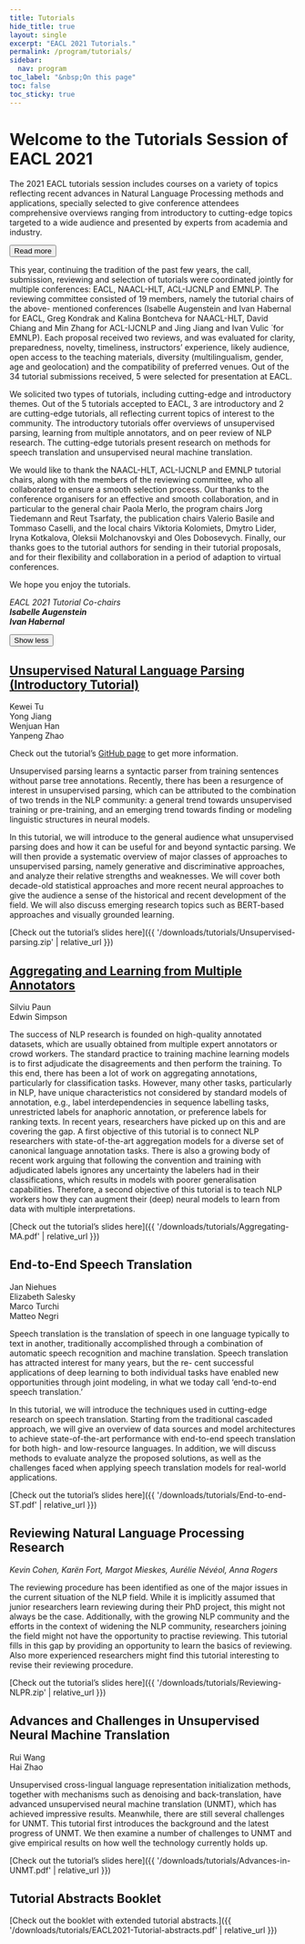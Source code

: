 ```yaml
---
title: Tutorials
hide_title: true
layout: single
excerpt: "EACL 2021 Tutorials."
permalink: /program/tutorials/
sidebar:
  nav: program
toc_label: "&nbsp;On this page"
toc: false
toc_sticky: true
---
```


# Welcome to the Tutorials Session of EACL 2021

<p>
  The 2021 EACL tutorials session includes courses on a variety of topics reflecting recent advances in Natural Language Processing methods and applications, specially selected to give conference attendees comprehensive overviews ranging from introductory to cutting-edge topics targeted to a wide audience and presented by experts from academia and industry.
</p>

<div class="collapse" markdown="0">
  <button class="expand-button simple-link">Read more</button>
  <div class="collapse-content">
    <p>
      This year, continuing the tradition of the past few years, the call, submission, reviewing and selection of tutorials were coordinated jointly for multiple conferences: EACL, NAACL-HLT, ACL-IJCNLP and EMNLP. The reviewing committee consisted of 19 members, namely the tutorial chairs of the above- mentioned conferences (Isabelle Augenstein and Ivan Habernal for EACL, Greg Kondrak and Kalina Bontcheva for NAACL-HLT, David Chiang and Min Zhang for ACL-IJCNLP and Jing Jiang and Ivan Vulic ́ for EMNLP). Each proposal received two reviews, and was evaluated for clarity, preparedness, novelty, timeliness, instructors’ experience, likely audience, open access to the teaching materials, diversity (multilingualism, gender, age and geolocation) and the compatibility of preferred venues. Out of the 34 tutorial submissions received, 5 were selected for presentation at EACL.
    </p>
    <p>
      We solicited two types of tutorials, including cutting-edge and introductory themes. Out of the 5 tutorials accepted to EACL, 3 are introductory and 2 are cutting-edge tutorials, all reflecting current topics of interest to the community. The introductory tutorials offer overviews of unsupervised parsing, learning from multiple annotators, and on peer review of NLP research. The cutting-edge tutorials present research on methods for speech translation and unsupervised neural machine translation.  
    </p>
    <p>
      We would like to thank the NAACL-HLT, ACL-IJCNLP and EMNLP tutorial chairs, along with the members of the reviewing committee, who all collaborated to ensure a smooth selection process. Our thanks to the conference organisers for an effective and smooth collaboration, and in particular to the general chair Paola Merlo, the program chairs Jorg Tiedemann and Reut Tsarfaty, the publication chairs Valerio Basile and Tommaso Caselli, and the local chairs Viktoria Kolomiets, Dmytro Lider, Iryna Kotkalova, Oleksii Molchanovskyi and Oles Dobosevych. Finally, our thanks goes to the tutorial authors for sending in their tutorial proposals, and for their flexibility and collaboration in a period of adaption to virtual conferences.  
    </p>
    <p>
      We hope you enjoy the tutorials.  
    </p>
    <p>
      <em>
        EACL 2021 Tutorial Co-chairs<br/>
        <strong>Isabelle Augenstein</strong><br/>
        <strong>Ivan Habernal</strong><br/>
      </em>
    </p>
  </div>
  <button class="collapse-button simple-link">Show less</button>
</div>

## [Unsupervised Natural Language Parsing (Introductory Tutorial)](https://github.com/tukw/unsupervised-parsing-tutorial)

<div class="cards--tutorials">
  <div class="card">
    <div class="card__content">
      <div class="card__image" id="kewei-tu">
      </div>
      <div class="card__text">
        Kewei Tu
      </div>
    </div>
  </div>
  <div class="card">
    <div class="card__content">
      <div class="card__image" id="yong-jiang">
      </div>
      <div class="card__text">
        Yong Jiang
      </div>
    </div>
  </div>
  <div class="card">
    <div class="card__content">
      <div class="card__image" id="wenjuan-han">
      </div>
      <div class="card__text">
         Wenjuan Han
      </div>
    </div>
  </div>
  <div class="card">
    <div class="card__content">
      <div class="card__image" id="yanpeng-zhao">
      </div>
      <div class="card__text">
        Yanpeng Zhao
      </div>
    </div>
  </div>
</div>

Check out the tutorial’s [GitHub page](https://github.com/tukw/unsupervised-parsing-tutorial) to get more information.

Unsupervised parsing learns a syntactic parser from training sentences without parse tree annotations. Recently, there has been a resurgence of interest in unsupervised parsing, which can be attributed to the combination of two trends in the NLP community: a general trend towards unsupervised training or pre-training, and an emerging trend towards finding or modeling linguistic structures in neural models.

In this tutorial, we will introduce to the general audience what unsupervised parsing does and how it can be useful for and beyond syntactic parsing. We will then provide a systematic overview of major classes of approaches to unsupervised parsing, namely generative and discriminative approaches, and analyze their relative strengths and weaknesses. We will cover both decade-old statistical approaches and more recent neural approaches to give the audience a sense of the historical and recent development of the field. We will also discuss emerging research topics such as BERT-based approaches and visually grounded learning.

[Check out the tutorial’s slides here]({{ '/downloads/tutorials/Unsupervised-parsing.zip' | relative_url }})

## [Aggregating and Learning from Multiple Annotators](https://sites.google.com/view/alma-tutorial)

<div class="cards--tutorials">
  <div class="card">
    <div class="card__content">
      <div class="card__image" id="silviu-paun">
      </div>
      <div class="card__text">
        Silviu Paun
      </div>
    </div>
  </div>
  <div class="card">
    <div class="card__content">
      <div class="card__image" id="edwin-simpson">
      </div>
      <div class="card__text">
        Edwin Simpson
      </div>
    </div>
  </div>
</div>

The success of NLP research is founded on high-quality annotated datasets, which are usually obtained from multiple expert annotators or crowd workers. The standard practice to training machine learning models is to first adjudicate the disagreements and then perform the training. To this end, there has been a lot of work on aggregating annotations, particularly for classification tasks. However, many other tasks, particularly in NLP, have unique characteristics not considered by standard models of annotation, e.g., label interdependencies in sequence labelling tasks, unrestricted labels for anaphoric annotation, or preference labels for ranking texts. In recent years, researchers have picked up on this and are covering the gap. A first objective of this tutorial is to connect NLP researchers with state-of-the-art aggregation models for a diverse set of canonical language annotation tasks. There is also a growing body of recent work arguing that following the convention and training with adjudicated labels ignores any uncertainty the labelers had in their classifications, which results in models with poorer generalisation capabilities. Therefore, a second objective of this tutorial is to teach NLP workers how they can augment their (deep) neural models to learn from data with multiple interpretations.

[Check out the tutorial’s slides here]({{ '/downloads/tutorials/Aggregating-MA.pdf' | relative_url }})

## End-to-End Speech Translation

<div class="cards--tutorials">
  <div class="card">
    <div class="card__content">
      <div class="card__image" id="jan-niehues">
      </div>
      <div class="card__text">
        Jan Niehues
      </div>
    </div>
  </div>
  <div class="card">
    <div class="card__content">
      <div class="card__image" id="elizabeth-salesky">
      </div>
      <div class="card__text">
        Elizabeth Salesky
      </div>
    </div>
  </div>
  <div class="card">
    <div class="card__content">
      <div class="card__image" id="marco-turchi">
      </div>
      <div class="card__text">
        Marco Turchi
      </div>
    </div>
  </div>
  <div class="card">
    <div class="card__content">
      <div class="card__image" id="matteo-negri">
      </div>
      <div class="card__text">
        Matteo Negri
      </div>
    </div>
  </div>
</div>

Speech translation is the translation of speech in one language typically to text in another, traditionally accomplished through a combination of automatic speech recognition and machine translation. Speech translation has attracted interest for many years, but the re- cent successful applications of deep learning to both individual tasks have enabled new opportunities through joint modeling, in what we today call ‘end-to-end speech translation.’

In this tutorial, we will introduce the techniques used in cutting-edge research on speech translation. Starting from the traditional cascaded approach, we will give an overview of data sources and model architectures to achieve state-of-the-art performance with end-to-end speech translation for both high- and low-resource languages. In addition, we will discuss methods to evaluate analyze the proposed solutions, as well as the challenges faced when applying speech translation models for real-world applications.

[Check out the tutorial’s slides here]({{ '/downloads/tutorials/End-to-end-ST.pdf' | relative_url }})

## Reviewing Natural Language Processing Research

_Kevin Cohen, Karën Fort, Margot Mieskes, Aurélie Névéol, Anna Rogers_

The reviewing procedure has been identified as one of the major issues in the current situation of the NLP field. While it is implicitly assumed that junior researchers learn reviewing during their PhD project, this might not always be the case. Additionally, with the growing NLP community and the efforts in the context of widening the NLP community, researchers joining the field might not have the opportunity to practise reviewing. This tutorial fills in this gap by providing an opportunity to learn the basics of reviewing. Also more experienced researchers might find this tutorial interesting to revise their reviewing procedure.

[Check out the tutorial’s slides here]({{ '/downloads/tutorials/Reviewing-NLPR.zip' | relative_url }})

## Advances and Challenges in Unsupervised Neural Machine Translation

<div class="cards--tutorials">
  <div class="card">
    <div class="card__content">
      <div class="card__image" id="rui-wang">
      </div>
      <div class="card__text">
        Rui Wang
      </div>
    </div>
  </div>
  <div class="card">
    <div class="card__content">
      <div class="card__image" id="hai-zhao">
      </div>
      <div class="card__text">
        Hai Zhao
      </div>
    </div>
  </div>
</div>

Unsupervised cross-lingual language representation initialization methods, together with mechanisms such as denoising and back-translation, have advanced unsupervised neural machine translation (UNMT), which has achieved impressive results. Meanwhile, there are still several challenges for UNMT. This tutorial first introduces the background and the latest progress of UNMT. We then examine a number of challenges to UNMT and give empirical results on how well the technology currently holds up.

[Check out the tutorial’s slides here]({{ '/downloads/tutorials/Advances-in-UNMT.pdf' | relative_url }})

## Tutorial Abstracts Booklet

[Check out the booklet with extended tutorial abstracts.]({{ '/downloads/tutorials/EACL2021-Tutorial-abstracts.pdf' | relative_url }})

